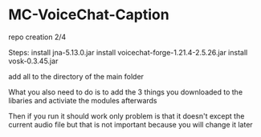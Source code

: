 # MC-VoiceChat-Caption
repo creation 2/4
 
Steps:
install jna-5.13.0.jar
install voicechat-forge-1.21.4-2.5.26.jar
install vosk-0.3.45.jar

add all to the directory of the main folder

What you also need to do is to add the 3 things you downloaded to the libaries and activiate the modules afterwards

Then if you run it should work only problem is that it doesn't except the current audio file but that is not important because you will change it later
